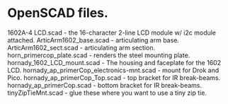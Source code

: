 # OpenSCAD files.

1602A-4 LCD.scad - the 16-character 2-line LCD module w/ i2c module attached.
ArticArm1602_base.scad - articulating arm base.
ArticArm1602_sect.scad - articulating arm section.
horn_primercop_plate.scad - renders the steel mounting plate.
hornady_1602_LCD_mount.scad - The housing and faceplate for the 1602 LCD.
hornady_ap_primerCop_electronics-mnt.scad - mount for Drok and Pico.
hornady_ap_primerCop_Top.scad - top bracket for IR break-beams.
hornady_ap_primerCop.scad - bottom bracket for IR break-beams.
tinyZipTieMnt.scad - glue these where you want to use a tiny zip tie.